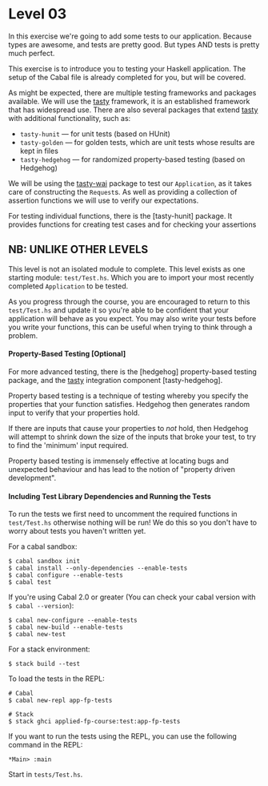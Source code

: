 # Level 03

In this exercise we're going to add some tests to our application. Because types
are awesome, and tests are pretty good. But types AND tests is pretty much
perfect.

This exercise is to introduce you to testing your Haskell application. The setup
of the Cabal file is already completed for you, but will be covered.

As might be expected, there are multiple testing frameworks and packages
available. We will use the [tasty] framework, it is an established framework
that has widespread use. There are also several packages that extend [tasty]
with additional functionality, such as:

* `tasty-hunit` — for unit tests (based on HUnit)
* `tasty-golden` — for golden tests, which are unit tests whose results are kept in files
* `tasty-hedgehog` — for randomized property-based testing (based on Hedgehog)

We will be using the [tasty-wai] package to test our `Application`, as it takes
care of constructing the `Request`s. As well as providing a collection of
assertion functions we will use to verify our expectations.

For testing individual functions, there is the [tasty-hunit] package. It
provides functions for creating test cases and for checking your assertions

## NB: UNLIKE OTHER LEVELS

This level is not an isolated module to complete. This level exists as one
starting module: `test/Test.hs`. Which you are to import your most recently
completed `Application` to be tested.

As you progress through the course, you are encouraged to return to this
`test/Test.hs` and update it so you're able to be confident that your
application will behave as you expect. You may also write your tests before you
write your functions, this can be useful when trying to think through a problem.

#### Property-Based Testing [Optional]

For more advanced testing, there is the [hedgehog] property-based testing
package, and the [tasty] integration component [tasty-hedgehog]. 

Property based testing is a technique of testing whereby you specify the
properties that your function satisfies. Hedgehog then generates random input to
verify that your properties hold.

If there are inputs that cause your properties to _not_ hold, then Hedgehog will
attempt to shrink down the size of the inputs that broke your test, to try to
find the 'minimum' input required.

Property based testing is immensely effective at locating bugs and unexpected
behaviour and has lead to the notion of "property driven development".


#### Including Test Library Dependencies and Running the Tests

To run the tests we first need to uncomment the required functions in
`test/Test.hs` otherwise nothing will be run! We do this so you don't have to
worry about tests you haven't written yet.

For a cabal sandbox:

```shell
$ cabal sandbox init
$ cabal install --only-dependencies --enable-tests
$ cabal configure --enable-tests
$ cabal test
```

If you're using Cabal 2.0 or greater (You can check your cabal version with `$ cabal --version`):

```shell
$ cabal new-configure --enable-tests
$ cabal new-build --enable-tests
$ cabal new-test
```

For a stack environment:

```shell
$ stack build --test
```

To load the tests in the REPL:

```shell
# Cabal
$ cabal new-repl app-fp-tests

# Stack
$ stack ghci applied-fp-course:test:app-fp-tests
```

If you want to run the tests using the REPL, you can use the following command
in the REPL:

```shell
*Main> :main
```

Start in ``tests/Test.hs``.

[tasty]: (https://hackage.haskell.org/package/tasty)
[tasty-wai]: (https://hackage.haskell.org/package/tasty-wai)
[doctest]: (https://hackage.haskell.org/package/doctest)

